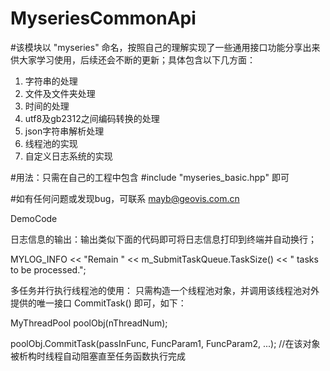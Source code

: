 # MyseriesCommonApi

#该模块以 "myseries" 命名，按照自己的理解实现了一些通用接口功能分享出来供大家学习使用，后续还会不断的更新；具体包含以下几方面：

1. 字符串的处理
2. 文件及文件夹处理
3. 时间的处理
4. utf8及gb2312之间编码转换的处理
5. json字符串解析处理
6. 线程池的实现
7. 自定义日志系统的实现

#用法：只需在自己的工程中包含 #include "myseries_basic.hpp"  即可

#如有任何问题或发现bug，可联系 mayb@geovis.com.cn


DemoCode

日志信息的输出：输出类似下面的代码即可将日志信息打印到终端并自动换行；

MYLOG_INFO << "Remain " << m_SubmitTaskQueue.TaskSize() << " tasks to be processed.";


多任务并行执行线程池的使用： 只需构造一个线程池对象，并调用该线程池对外提供的唯一接口 CommitTask() 即可，如下：

MyThreadPool poolObj(nThreadNum);

poolObj.CommitTask(passInFunc, FuncParam1, FuncParam2, ...);    //在该对象被析构时线程自动阻塞直至任务函数执行完成